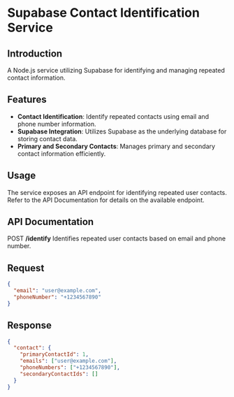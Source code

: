 # Supabase Contact Identification Service

## Introduction

A Node.js service utilizing Supabase for identifying and managing repeated contact information.

## Features

- **Contact Identification**: Identify repeated contacts using email and phone number information.
- **Supabase Integration**: Utilizes Supabase as the underlying database for storing contact data.
- **Primary and Secondary Contacts**: Manages primary and secondary contact information efficiently.

## Usage

The service exposes an API endpoint for identifying repeated user contacts. Refer to the API Documentation for details on the available endpoint.

## API Documentation

POST **/identify**
Identifies repeated user contacts based on email and phone number.

## Request
```json
{
  "email": "user@example.com",
  "phoneNumber": "+1234567890"
}
```
## Response
```json
{
  "contact": {
    "primaryContactId": 1,
    "emails": ["user@example.com"],
    "phoneNumbers": ["+1234567890"],
    "secondaryContactIds": []
  }
}
```
